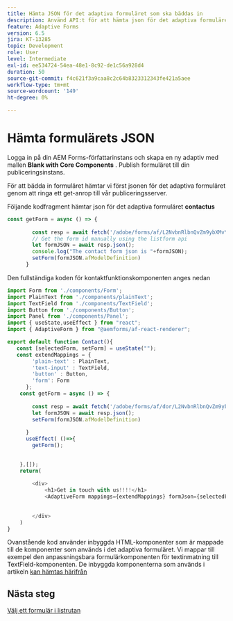 ```yaml
---
title: Hämta JSON för det adaptiva formuläret som ska bäddas in
description: Använd API:t för att hämta json för det adaptiva formuläret
feature: Adaptive Forms
version: 6.5
jira: KT-13285
topic: Development
role: User
level: Intermediate
exl-id: ee534724-54ea-48e1-8c92-de1c56a928d4
duration: 50
source-git-commit: f4c621f3a9caa8c2c64b8323312343fe421a5aee
workflow-type: tm+mt
source-wordcount: '149'
ht-degree: 0%

---
```


# Hämta formulärets JSON

Logga in på din AEM Forms-författarinstans och skapa en ny adaptiv med mallen **Blank with Core Components** . Publish formuläret till din publiceringsinstans.

För att bädda in formuläret hämtar vi först jsonen för det adaptiva formuläret genom att ringa ett get-anrop till vår publiceringsserver.

Följande kodfragment hämtar json för det adaptiva formuläret **contactus**

```javascript
const getForm = async () => {
        
        const resp = await fetch('/adobe/forms/af/L2NvbnRlbnQvZm9ybXMvYWYvZmlyc3RoZWFkbGVzcw==');
        // Get the form id manually using the listform api
        let formJSON = await resp.json();
        console.log("The contact form json is "+formJSON);
        setForm(formJSON.afModelDefinition)
      }
```

Den fullständiga koden för kontaktfunktionskomponenten anges nedan

```javascript
import Form from './components/Form';
import PlainText from './components/plainText';
import TextField from './components/TextField';
import Button from './components/Button';
import Panel from './components/Panel';
import { useState,useEffect } from "react";
import { AdaptiveForm } from "@aemforms/af-react-renderer";

export default function Contact(){
   const [selectedForm, setForm] = useState("");
   const extendMappings = {
        'plain-text' : PlainText,
        'text-input' : TextField,
        'button' : Button,
        'form': Form
      };
    const getForm = async () => {
        
        const resp = await fetch('/adobe/forms/af/dor/L2NvbnRlbnQvZm9ybXMvYWYvcmlzaGk=');
        let formJSON = await resp.json();
        setForm(formJSON.afModelDefinition)
      
      }
      useEffect( ()=>{
        getForm();
        

    },[]);
    return(
        
        <div>
            <h1>Get in touch with us!!!!</h1>
            <AdaptiveForm mappings={extendMappings} formJson={selectedForm} />
      
          
        </div>
    )
}
```

Ovanstående kod använder inbyggda HTML-komponenter som är mappade till de komponenter som används i det adaptiva formuläret. Vi mappar till exempel den anpassningsbara formulärkomponenten för textinmatning till TextField-komponenten. De inbyggda komponenterna som används i artikeln [kan hämtas härifrån](./assets/native-components.zip)

## Nästa steg

[Välj ett formulär i listrutan](./select-form-from-drop-down-list.md)
